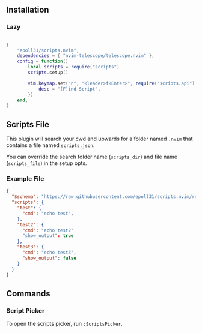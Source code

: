 
## Installation

### Lazy

```lua

{
    "epoll31/scripts.nvim",
    dependencies = { "nvim-telescope/telescope.nvim" },
    config = function()
	    local scripts = require("scripts")
	    scripts.setup()

        vim.keymap.set("n", "<leader>f<Enter>", require("scripts.api").picker, {
            desc = "[F]ind Script",
        })
    end,
}
```

## Scripts File

This plugin will search your cwd and upwards for a folder named `.nvim` that contains a file named `scripts.json`.

You can override the search folder name (`scripts_dir`) and file name (`scripts_file`) in the setup opts.

### Example File

``` json
{
  "$schema": "https://raw.githubusercontent.com/epoll31/scripts.nvim/refs/heads/main/schemas/scripts.schema.json",
  "scripts": {
    "test": {
      "cmd": "echo test",
    },
    "test2": {
      "cmd": "echo test2"
      "show_output": true
    },
    "test3": {
      "cmd": "echo test3",
      "show_output": false
    }
  }
}
```

## Commands

### Script Picker

To open the scripts picker, run `:ScriptsPicker`.


